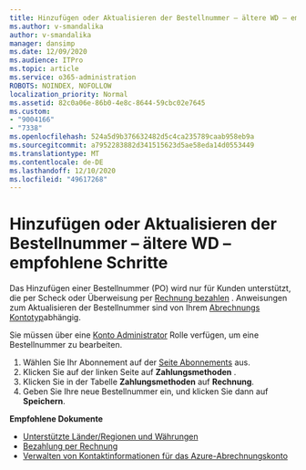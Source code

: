 ```yaml
---
title: Hinzufügen oder Aktualisieren der Bestellnummer – ältere WD – empfohlene Schritte
ms.author: v-smandalika
author: v-smandalika
manager: dansimp
ms.date: 12/09/2020
ms.audience: ITPro
ms.topic: article
ms.service: o365-administration
ROBOTS: NOINDEX, NOFOLLOW
localization_priority: Normal
ms.assetid: 82c0a06e-86b0-4e8c-8644-59cbc02e7645
ms.custom:
- "9004166"
- "7338"
ms.openlocfilehash: 524a5d9b376632482d5c4ca235789caab958eb9a
ms.sourcegitcommit: a7952283882d341515623d5ae58eda14d0553449
ms.translationtype: MT
ms.contentlocale: de-DE
ms.lasthandoff: 12/10/2020
ms.locfileid: "49617268"
---
```

# <a name="add-or-update-po-number---legacy-wd---recommended-steps"></a>Hinzufügen oder Aktualisieren der Bestellnummer – ältere WD – empfohlene Schritte

Das Hinzufügen einer Bestellnummer (PO) wird nur für Kunden unterstützt, die per Scheck oder Überweisung per [Rechnung bezahlen](https://docs.microsoft.com/azure/cost-management-billing/manage/pay-by-invoice) . Anweisungen zum Aktualisieren der Bestellnummer sind von Ihrem [Abrechnungs Kontotyp](https://docs.microsoft.com/azure/cost-management-billing/manage/view-all-accounts)abhängig.

Sie müssen über eine [Konto Administrator](https://docs.microsoft.com/azure/role-based-access-control/rbac-and-directory-admin-roles) Rolle verfügen, um eine Bestellnummer zu bearbeiten.

1. Wählen Sie Ihr Abonnement auf der [Seite Abonnements](https://ms.portal.azure.com/#blade/Microsoft_Azure_Billing/SubscriptionsBlade) aus.
2. Klicken Sie auf der linken Seite auf **Zahlungsmethoden** .
3. Klicken Sie in der Tabelle **Zahlungsmethoden** auf **Rechnung**. 
4. Geben Sie Ihre neue Bestellnummer ein, und klicken Sie dann auf **Speichern**.

**Empfohlene Dokumente**

- [Unterstützte Länder/Regionen und Währungen](https://azure.microsoft.com/en-us/pricing/faq/) 
- [Bezahlung per Rechnung](https://docs.microsoft.com/azure/cost-management-billing/manage/pay-by-invoice) 
- [Verwalten von Kontaktinformationen für das Azure-Abrechnungskonto](https://docs.microsoft.com/azure/cost-management-billing/manage/change-azure-account-profile)


